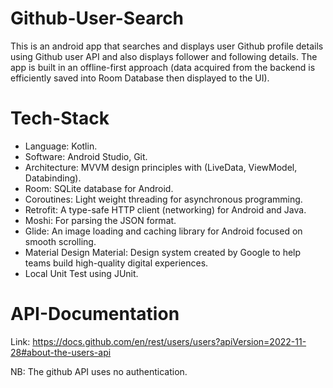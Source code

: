 # Github-User-Search
This is an android app that searches and displays user Github profile details using Github user API and also displays follower and following details.
The app is built in an offline-first approach (data acquired from the backend is efficiently saved into Room Database then displayed to the UI).



# Tech-Stack 

* Language: Kotlin.
* Software: Android Studio, Git.
* Architecture: MVVM design principles with (LiveData, ViewModel, Databinding).
* Room: SQLite database for Android.
* Coroutines: Light weight threading for asynchronous programming.
* Retrofit: A type-safe HTTP client (networking) for Android and Java.
* Moshi: For parsing the JSON format.
* Glide: An image loading and caching library for Android focused on smooth scrolling.
* Material Design Material: Design system created by Google to help teams build high-quality digital experiences.
* Local Unit Test using JUnit.

# API-Documentation
Link: https://docs.github.com/en/rest/users/users?apiVersion=2022-11-28#about-the-users-api

NB: The github API uses no authentication.
